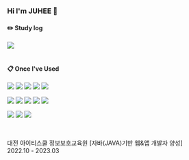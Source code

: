 ### Hi I'm JUHEE 👋



#### ✏️  Study log <br>
<a href="https://www.notion.so/Dev-Study-e1c2b49a903347a4aa3fc8d06ecd182c?pvs=4">
        <img src="https://img.shields.io/badge/Notion-A100FF?style=for-the-badge&logo=Notion&logoColor=white%22%3E"></a>
<br>
<br>

 
 
 ####  📋 Once I've Used 
 <p>       
<img src="https://img.shields.io/badge/JAVA-007396?style=flat-square&logo=java&logoColor=white">
<img src="https://img.shields.io/badge/Spring-6DB33F?style=flat-square&logo=Spring&logoColor=white">
<img src="https://img.shields.io/badge/JSP-007396?style=for-flat-square&logo=java&logoColor=white">
<img src="https://img.shields.io/badge/jquery-0769AD?style=flat-square&logo=jquery&logoColor=white">
<img src="https://img.shields.io/badge/MyBatis-007396?style=flat-square&logo=java&logoColor=white">
<br>
 </p>
        
<p>
<img src="https://img.shields.io/badge/html5-E34F26?style=flat-square&logo=html5&logoColor=white">
<img src="https://img.shields.io/badge/css3-1572B6?style=flat-square&logocss3&logoColor=white">
<img src="https://img.shields.io/badge/javascript-F7DF1E?style=flat-square&logo=javascript&logoColor=black">
<img src="https://img.shields.io/badge/bootstrap-7952B3?style=flat-square&logo=bootstrap&logoColor=white">
<img src="https://img.shields.io/badge/Tiles-F7DF1E?style=flat-square&logo=Tiles&logoColor=black">
<br>
 </p>

<p>
<img src="https://img.shields.io/badge/oracle-F80000?style=flat-square&logo=oracle&logoColor=white">
<img src="https://img.shields.io/badge/MySQL-4479A1?style=flat-square&logo=MySQL&logoColor=white">
<img src="https://img.shields.io/badge/apache tomcat-F8DC75?style=flat-square&logo=apachetomcat&logoColor=white">
<br>
</p>
<br>

대전 아이티스쿨 정보보호교육원 [자바(JAVA)기반 웹&앱 개발자 양성] <br>
2022.10 - 2023.03
